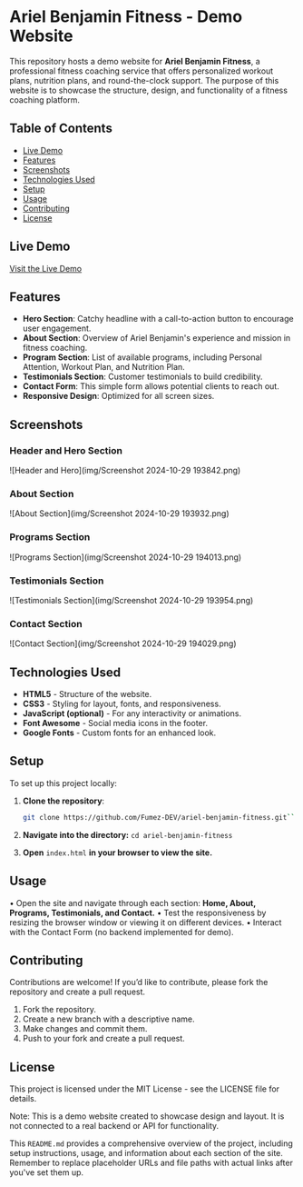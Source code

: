 # Ariel Benjamin Fitness - Demo Website

This repository hosts a demo website for **Ariel Benjamin Fitness**, a professional fitness coaching service that offers personalized workout plans, nutrition plans, and round-the-clock support. The purpose of this website is to showcase the structure, design, and functionality of a fitness coaching platform.

## Table of Contents

- [Live Demo](#live-demo)
- [Features](#features)
- [Screenshots](#screenshots)
- [Technologies Used](#technologies-used)
- [Setup](#setup)
- [Usage](#usage)
- [Contributing](#contributing)
- [License](#license)

## Live Demo

[Visit the Live Demo](https://your-demo-link.com)

## Features

- **Hero Section**: Catchy headline with a call-to-action button to encourage user engagement.
- **About Section**: Overview of Ariel Benjamin's experience and mission in fitness coaching.
- **Program Section**: List of available programs, including Personal Attention, Workout Plan, and Nutrition Plan.
- **Testimonials Section**: Customer testimonials to build credibility.
- **Contact Form**: This simple form allows potential clients to reach out.
- **Responsive Design**: Optimized for all screen sizes.

## Screenshots

### Header and Hero Section
![Header and Hero](img/Screenshot 2024-10-29 193842.png)

### About Section
![About Section](img/Screenshot 2024-10-29 193932.png)

### Programs Section
![Programs Section](img/Screenshot 2024-10-29 194013.png)

### Testimonials Section
![Testimonials Section](img/Screenshot 2024-10-29 193954.png)

### Contact Section
![Contact Section](img/Screenshot 2024-10-29 194029.png)

## Technologies Used

- **HTML5** - Structure of the website.
- **CSS3** - Styling for layout, fonts, and responsiveness.
- **JavaScript (optional)** - For any interactivity or animations.
- **Font Awesome** - Social media icons in the footer.
- **Google Fonts** - Custom fonts for an enhanced look.

## Setup

To set up this project locally:

1. **Clone the repository**:
   ```bash
   git clone https://github.com/Fumez-DEV/ariel-benjamin-fitness.git```

2. **Navigate into the directory:**
```cd ariel-benjamin-fitness```

3. **Open** ``index.html`` **in your browser to view the site.**

## Usage

• Open the site and navigate through each section: **Home, About, Programs, Testimonials, and Contact.**
• Test the responsiveness by resizing the browser window or viewing it on different devices.
• Interact with the Contact Form (no backend implemented for demo).

## Contributing
Contributions are welcome! If you’d like to contribute, please fork the repository and create a pull request.

1. Fork the repository.
2. Create a new branch with a descriptive name.
3. Make changes and commit them.
4. Push to your fork and create a pull request.

## License
This project is licensed under the MIT License - see the LICENSE file for details.

Note: This is a demo website created to showcase design and layout. It is not connected to a real backend or API for functionality.

This `README.md` provides a comprehensive overview of the project, including setup instructions, usage, and information about each section of the site. Remember to replace placeholder URLs and file paths with actual links after you've set them up.
